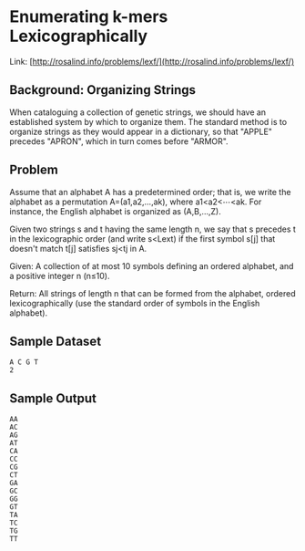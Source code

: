 # Enumerating k-mers Lexicographically

Link: [http://rosalind.info/problems/lexf/](http://rosalind.info/problems/lexf/)

## Background: Organizing Strings

When cataloguing a collection of genetic strings, we should have an established system by which to organize them. The standard method is to organize strings as they would appear in a dictionary, so that "APPLE" precedes "APRON", which in turn comes before "ARMOR".

## Problem

Assume that an alphabet A has a predetermined order; that is, we write the alphabet as a permutation A=(a1,a2,…,ak), where a1<a2<⋯<ak. For instance, the English alphabet is organized as (A,B,…,Z).

Given two strings s and t having the same length n, we say that s precedes t in the lexicographic order (and write s<Lext) if the first symbol s[j] that doesn't match t[j] satisfies sj<tj in A.

Given: A collection of at most 10 symbols defining an ordered alphabet, and a positive integer n
(n≤10).

Return: All strings of length n that can be formed from the alphabet, ordered lexicographically (use the standard order of symbols in the English alphabet).

## Sample Dataset

```
A C G T
2
```

## Sample Output

```
AA
AC
AG
AT
CA
CC
CG
CT
GA
GC
GG
GT
TA
TC
TG
TT
```
